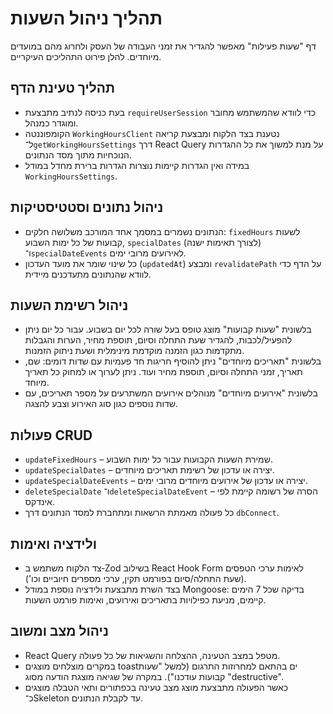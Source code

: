 # תהליך ניהול השעות

דף "שעות פעילות" מאפשר להגדיר את זמני העבודה של העסק ולחרוג מהם במועדים מיוחדים. להלן פירוט התהליכים העיקריים.

## תהליך טעינת הדף
- בעת כניסה לנתיב מתבצעת `requireUserSession` כדי לוודא שהמשתמש מחובר ומוגדר כמנהל.
- הקומפוננטה `WorkingHoursClient` נטענת בצד הלקוח ומבצעת קריאה ל־`getWorkingHoursSettings` דרך React Query על מנת למשוך את כל ההגדרות הנוכחיות מתוך מסד הנתונים.
- במידה ואין הגדרות קיימות נוצרות הגדרות ברירת מחדל במודל `WorkingHoursSettings`.

## ניהול נתונים וסטטיסטיקות
- הנתונים נשמרים במסמך אחד המורכב משלושה חלקים: `fixedHours` לשעות קבועות של כל ימות השבוע, `specialDates` (לצורך תאימות ישנה) ו־`specialDateEvents` לאירועים מרובי ימים.
- כל שינוי שומר את מועד העדכון (`updatedAt`) ומבצע `revalidatePath` על הדף כדי לוודא שהנתונים מתעדכנים מיידית.

## ניהול רשימת השעות
- בלשונית "שעות קבועות" מוצג טופס בעל שורה לכל יום בשבוע. עבור כל יום ניתן להפעיל/לכבות, להגדיר שעת התחלה וסיום, תוספת מחיר, הערות והגבלות מתקדמות כגון הזמנה מוקדמת מינימלית ושעת ניתוק הזמנות.
- בלשונית "תאריכים מיוחדים" ניתן להוסיף חריגות חד פעמיות עם שדות דומים: שם, תאריך, זמני התחלה וסיום, תוספת מחיר ועוד. ניתן לערוך או למחוק כל תאריך מיוחד.
- בלשונית "אירועים מיוחדים" מנוהלים אירועים המשתרעים על מספר תאריכים, עם שדות נוספים כגון סוג האירוע וצבע להצגה.

## פעולות CRUD
- `updateFixedHours` – שמירת השעות הקבועות עבור כל ימות השבוע.
- `updateSpecialDates` – יצירה או עדכון של רשימת תאריכים מיוחדים.
- `updateSpecialDateEvents` – יצירה או עדכון של אירועים מיוחדים מרובי ימים.
- `deleteSpecialDate` ו־`deleteSpecialDateEvent` – הסרה של רשומה קיימת לפי אינדקס.
- כל פעולה מאמתת הרשאות ומתחברת למסד הנתונים דרך `dbConnect`.

## ולידציה ואימות
- צד הלקוח משתמש ב‑Zod בשילוב React Hook Form לאימות ערכי הטפסים (שעת התחלה/סיום בפורמט תקין, ערכי מספרים חיוביים וכו').
- בצד השרת מתבצעת ולידציה נוספת במודל Mongoose: בדיקה שכל 7 הימים קיימים, מניעת כפילויות בתאריכים ואירועים, ואימות פורמט השעות.

## ניהול מצב ומשוב
- React Query מטפל במצב הטעינה, ההצלחה והשגיאות של כל פעולה.
- במקרים מוצלחים מוצגים toastים בהתאם למחרוזות התרגום (למשל "שעות קבועות עודכנו"). במקרה של שגיאה מוצגת הודעה מסוג "destructive".
- כאשר הפעולה מתבצעת מוצג מצב טעינה בכפתורים ותאי הטבלה מוצגים כ־Skeleton עד לקבלת הנתונים.
